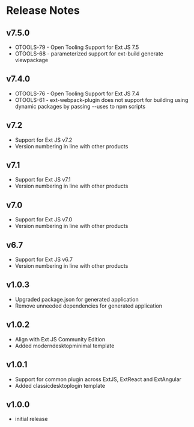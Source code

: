 # Release Notes

## v7.5.0

* OTOOLS-79 - Open Tooling Support for Ext JS 7.5
* OTOOLS-68 - parameterized support for ext-build generate viewpackage

## v7.4.0

* OTOOLS-76 - Open Tooling Support for Ext JS 7.4
* OTOOLS-61 - ext-webpack-plugin does not support for building using dynamic packages by passing --uses to npm scripts

## v7.2

* Support for Ext JS v7.2
* Version numbering in line with other products

## v7.1

* Support for Ext JS v7.1
* Version numbering in line with other products

## v7.0

* Support for Ext JS v7.0
* Version numbering in line with other products

## v6.7

* Support for Ext JS v6.7
* Version numbering in line with other products


## v1.0.3

* Upgraded package.json for generated application
* Remove unneeded dependencies for generated application


## v1.0.2

* Align with Ext JS Community Edition
* Added moderndesktopminimal template


## v1.0.1

* Support for common plugin across ExtJS, ExtReact and ExtAngular
* Added classicdesktoplogin template


## v1.0.0

* initial release
